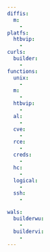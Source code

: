```yaml
---
diffis:
  m:
    -
platfs:
  htbvip:
    -
curls:
  builder:
    -
functions:
  unix:
    -
  m:
    -
  htbvip:
    -
  al:
    -
  cve:
    -
  rce:
    -
  creds:
    -
  hc:
    -
  logical:
    -
  ssh:
    -

wals:
  builderwu:
    -
  buildervi:
    -
---
```

